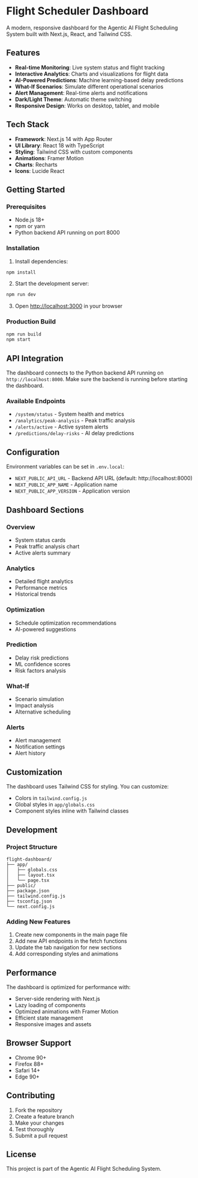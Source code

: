 # Flight Scheduler Dashboard

A modern, responsive dashboard for the Agentic AI Flight Scheduling System built with Next.js, React, and Tailwind CSS.

## Features

- **Real-time Monitoring**: Live system status and flight tracking
- **Interactive Analytics**: Charts and visualizations for flight data
- **AI-Powered Predictions**: Machine learning-based delay predictions
- **What-If Scenarios**: Simulate different operational scenarios
- **Alert Management**: Real-time alerts and notifications
- **Dark/Light Theme**: Automatic theme switching
- **Responsive Design**: Works on desktop, tablet, and mobile

## Tech Stack

- **Framework**: Next.js 14 with App Router
- **UI Library**: React 18 with TypeScript
- **Styling**: Tailwind CSS with custom components
- **Animations**: Framer Motion
- **Charts**: Recharts
- **Icons**: Lucide React

## Getting Started

### Prerequisites

- Node.js 18+ 
- npm or yarn
- Python backend API running on port 8000

### Installation

1. Install dependencies:
```bash
npm install
```

2. Start the development server:
```bash
npm run dev
```

3. Open [http://localhost:3000](http://localhost:3000) in your browser

### Production Build

```bash
npm run build
npm start
```

## API Integration

The dashboard connects to the Python backend API running on `http://localhost:8000`. Make sure the backend is running before starting the dashboard.

### Available Endpoints

- `/system/status` - System health and metrics
- `/analytics/peak-analysis` - Peak traffic analysis
- `/alerts/active` - Active system alerts
- `/predictions/delay-risks` - AI delay predictions

## Configuration

Environment variables can be set in `.env.local`:

- `NEXT_PUBLIC_API_URL` - Backend API URL (default: http://localhost:8000)
- `NEXT_PUBLIC_APP_NAME` - Application name
- `NEXT_PUBLIC_APP_VERSION` - Application version

## Dashboard Sections

### Overview
- System status cards
- Peak traffic analysis chart
- Active alerts summary

### Analytics
- Detailed flight analytics
- Performance metrics
- Historical trends

### Optimization
- Schedule optimization recommendations
- AI-powered suggestions

### Prediction
- Delay risk predictions
- ML confidence scores
- Risk factors analysis

### What-If
- Scenario simulation
- Impact analysis
- Alternative scheduling

### Alerts
- Alert management
- Notification settings
- Alert history

## Customization

The dashboard uses Tailwind CSS for styling. You can customize:

- Colors in `tailwind.config.js`
- Global styles in `app/globals.css`
- Component styles inline with Tailwind classes

## Development

### Project Structure

```
flight-dashboard/
├── app/
│   ├── globals.css
│   ├── layout.tsx
│   └── page.tsx
├── public/
├── package.json
├── tailwind.config.js
├── tsconfig.json
└── next.config.js
```

### Adding New Features

1. Create new components in the main page file
2. Add new API endpoints in the fetch functions
3. Update the tab navigation for new sections
4. Add corresponding styles and animations

## Performance

The dashboard is optimized for performance with:

- Server-side rendering with Next.js
- Lazy loading of components
- Optimized animations with Framer Motion
- Efficient state management
- Responsive images and assets

## Browser Support

- Chrome 90+
- Firefox 88+
- Safari 14+
- Edge 90+

## Contributing

1. Fork the repository
2. Create a feature branch
3. Make your changes
4. Test thoroughly
5. Submit a pull request

## License

This project is part of the Agentic AI Flight Scheduling System.